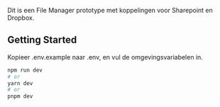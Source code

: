 Dit is een File Manager prototype met koppelingen voor Sharepoint en Dropbox.  

## Getting Started
Kopieer .env.example naar .env, en vul de omgevingsvariabelen in.

```bash
npm run dev
# or
yarn dev
# or
pnpm dev
```